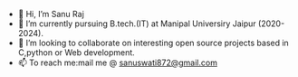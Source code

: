 - 👋 Hi, I’m Sanu Raj
- 🌱 I’m currently pursuing B.tech.(IT) at Manipal Universiry Jaipur (2020-2024).
- 💞️ I’m looking to collaborate on interesting open source projects based in C,python or Web development.
- 📫 To reach me:mail me @ sanuswati872@gmail.com

<!---
rajsanu/rajsanu is a ✨ special ✨ repository because its `README.md` (this file) appears on your GitHub profile.
You can click the Preview link to take a look at your changes.
--->
